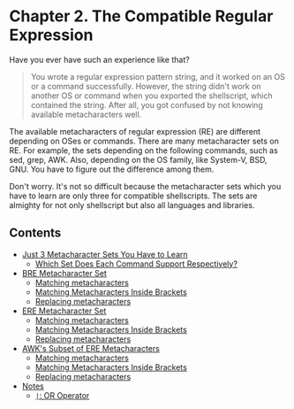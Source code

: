 # Chapter 2. The Compatible Regular Expression

Have you ever have such an experience like that?

> You wrote a regular expression pattern string, and it worked on an OS or a command successfully. However, the string didn't work on another OS or command when you exported the shellscript, which contained the string. After all, you got confused by not knowing available metacharacters well.

The available metacharacters of regular expression (RE) are different depending on OSes or commands. There are many metacharacter sets on RE. For example, the sets depending on the following commands, such as sed, grep, AWK. Also, depending on the OS family, like System-V, BSD, GNU. You have to figure out the difference among them.

Don't worry. It's not so difficult because the metacharacter sets which you have to learn are only three for compatible shellscripts. The sets are almighty for not only shellscript but also all languages and libraries.

## Contents

* [Just 3 Metacharacter Sets You Have to Learn](00_3_metachar_set.md)
  * [Which Set Does Each Command Support Respectively?](00_3_metachar_set.md#which-set-does-each-command-support-respectively)
* [BRE Metacharacter Set](11_BRE.md)
  * [Matching metacharacters](11_BRE.md#matching-metacharacters)
  * [Matching Metacharacters Inside Brackets](11_BRE.md#matching-metacharacters-inside-brackets)
  * [Replacing metacharacters](11_BRE.md#replacing-metacharacters)
* [ERE Metacharacter Set](12_ERE.md)
  * [Matching metacharacters](12_ERE.md#matching-metacharacters)
  * [Matching Metacharacters Inside Brackets](12_ERE.md#matching-metacharacters-inside-brackets)
  * [Replacing metacharacters](12_ERE.md#replacing-metacharacters)
* [AWK's Subset of ERE Metacharacters](13_AWK_subset.md)
  * [Matching metacharacters](13_AWK_subset.md#matching-metacharacters)
  * [Matching Metacharacters Inside Brackets](13_AWK_subset.md#matching-metacharacters-inside-brackets)
  * [Replacing metacharacters](13_AWK_subset.md#replacing-metacharacters)
* [Notes](21_notes.md)
  * [`|`: OR Operator](21_notes.md#-or-operator)
